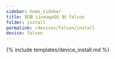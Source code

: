 ```yaml
---
sidebar: home_sidebar
title: 安装 LineageOS 到 falcon
folder: install
permalink: /devices/falcon/install
device: falcon
---
```

{% include templates/device_install.md %}
